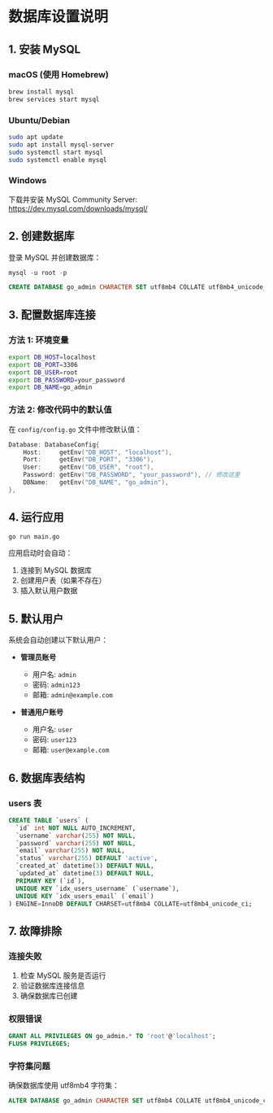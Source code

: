 # 数据库设置说明

## 1. 安装 MySQL

### macOS (使用 Homebrew)

```bash
brew install mysql
brew services start mysql
```

### Ubuntu/Debian

```bash
sudo apt update
sudo apt install mysql-server
sudo systemctl start mysql
sudo systemctl enable mysql
```

### Windows

下载并安装 MySQL Community Server: https://dev.mysql.com/downloads/mysql/

## 2. 创建数据库

登录 MySQL 并创建数据库：

```sql
mysql -u root -p

CREATE DATABASE go_admin CHARACTER SET utf8mb4 COLLATE utf8mb4_unicode_ci;
```

## 3. 配置数据库连接

### 方法 1: 环境变量

```bash
export DB_HOST=localhost
export DB_PORT=3306
export DB_USER=root
export DB_PASSWORD=your_password
export DB_NAME=go_admin
```

### 方法 2: 修改代码中的默认值

在 `config/config.go` 文件中修改默认值：

```go
Database: DatabaseConfig{
    Host:     getEnv("DB_HOST", "localhost"),
    Port:     getEnv("DB_PORT", "3306"),
    User:     getEnv("DB_USER", "root"),
    Password: getEnv("DB_PASSWORD", "your_password"), // 修改这里
    DBName:   getEnv("DB_NAME", "go_admin"),
},
```

## 4. 运行应用

```bash
go run main.go
```

应用启动时会自动：

1. 连接到 MySQL 数据库
2. 创建用户表（如果不存在）
3. 插入默认用户数据

## 5. 默认用户

系统会自动创建以下默认用户：

- **管理员账号**

  - 用户名: `admin`
  - 密码: `admin123`
  - 邮箱: `admin@example.com`

- **普通用户账号**
  - 用户名: `user`
  - 密码: `user123`
  - 邮箱: `user@example.com`

## 6. 数据库表结构

### users 表

```sql
CREATE TABLE `users` (
  `id` int NOT NULL AUTO_INCREMENT,
  `username` varchar(255) NOT NULL,
  `password` varchar(255) NOT NULL,
  `email` varchar(255) NOT NULL,
  `status` varchar(255) DEFAULT 'active',
  `created_at` datetime(3) DEFAULT NULL,
  `updated_at` datetime(3) DEFAULT NULL,
  PRIMARY KEY (`id`),
  UNIQUE KEY `idx_users_username` (`username`),
  UNIQUE KEY `idx_users_email` (`email`)
) ENGINE=InnoDB DEFAULT CHARSET=utf8mb4 COLLATE=utf8mb4_unicode_ci;
```

## 7. 故障排除

### 连接失败

1. 检查 MySQL 服务是否运行
2. 验证数据库连接信息
3. 确保数据库已创建

### 权限错误

```sql
GRANT ALL PRIVILEGES ON go_admin.* TO 'root'@'localhost';
FLUSH PRIVILEGES;
```

### 字符集问题

确保数据库使用 utf8mb4 字符集：

```sql
ALTER DATABASE go_admin CHARACTER SET utf8mb4 COLLATE utf8mb4_unicode_ci;
```

